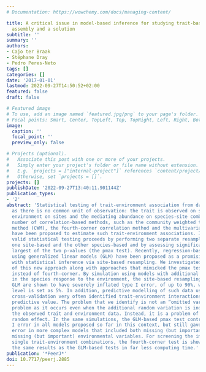 ```yaml
---
# Documentation: https://wowchemy.com/docs/managing-content/

title: A critical issue in model-based inference for studying trait-based community
  assembly and a solution
subtitle: ''
summary: ''
authors:
- Cajo ter Braak
- Stéphane Dray
- Pedro Peres-Neto
tags: []
categories: []
date: '2017-01-01'
lastmod: 2022-09-27T14:50:52+02:00
featured: false
draft: false

# Featured image
# To use, add an image named `featured.jpg/png` to your page's folder.
# Focal points: Smart, Center, TopLeft, Top, TopRight, Left, Right, BottomLeft, Bottom, BottomRight.
image:
  caption: ''
  focal_point: ''
  preview_only: false

# Projects (optional).
#   Associate this post with one or more of your projects.
#   Simply enter your project's folder or file name without extension.
#   E.g. `projects = ["internal-project"]` references `content/project/deep-learning/index.md`.
#   Otherwise, set `projects = []`.
projects: []
publishDate: '2022-09-27T13:40:11.901144Z'
publication_types:
- '2'
abstract: 'Statistical testing of trait-environment association from data is a challenge
  as there is no common unit of observation: the trait is observed on species, the
  environment on sites and the mediating abundance on species-site combinations. A
  number of correlation-based methods, such as the community weighted trait means
  method (CWM), the fourth-corner correlation method and the multivariate method RLQ,
  have been proposed to estimate such trait-environment associations. In these methods,
  valid statistical testing proceeds by performing two separate resampling tests,
  one site-based and the other species-based and by assessing significance by the
  largest of the two p-values (the pmax test). Recently, regression-based methods
  using generalized linear models (GLM) have been proposed as a promising alternative
  with statistical inference via site-based resampling. We investigated the performance
  of this new approach along with approaches that mimicked the pmax test using GLM
  instead of fourth-corner. By simulation using models with additional random variation
  in the species response to the environment, the site-based resampling tests using
  GLM are shown to have severely inflated type I error, of up to 90%, when the nominal
  level is set as 5%. In addition, predictive modelling of such data using site-based
  cross-validation very often identified trait-environment interactions that had no
  predictive value. The problem that we identify is not an “omitted variable bias”
  problem as it occurs even when the additional random variation is independent of
  the observed trait and environment data. Instead, it is a problem of ignoring a
  random effect. In the same simulations, the GLM-based pmax test controlled the type
  I error in all models proposed so far in this context, but still gave slightly inflated
  error in more complex models that included both missing (but important) traits and
  missing (but important) environmental variables. For screening the importance of
  single trait-environment combinations, the fourth-corner test is shown to give almost
  the same results as the GLM-based tests in far less computing time.'
publication: '*PeerJ*'
doi: 10.7717/peerj.2885
---
```

